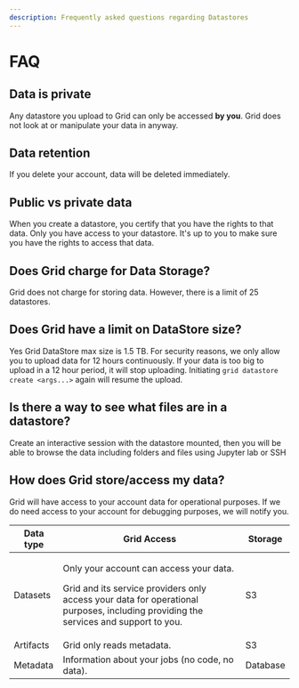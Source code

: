 ```yaml
---
description: Frequently asked questions regarding Datastores
---
```


# FAQ

## Data is private

Any datastore you upload to Grid can only be accessed **by you**. Grid does not look at or manipulate your data in anyway.

## Data retention

If you delete your account, data will be deleted immediately.

## Public vs private data

When you create a datastore, you certify that you have the rights to that data. Only you have access to your datastore. It's up to you to make sure you have the rights to access that data.

## Does Grid charge for Data Storage?

Grid does not charge for storing data. However, there is a limit of 25 datastores.

## Does Grid have a limit on DataStore size?

Yes Grid DataStore max size is 1.5 TB. For security reasons, we only allow you to upload data for 12 hours continuously. If your data is too big to upload in a 12 hour period, it will stop uploading. Initiating `grid datastore create <args...>` again will resume the upload.

## Is there a way to see what files are in a datastore?

Create an interactive session with the datastore mounted, then you will be able to browse the data including folders and files using Jupyter lab or SSH

## How does Grid store/access my data?

Grid will have access to your account data for operational purposes. If we do need access to your account for debugging purposes, we will notify you.

| Data type | Grid Access                                                                                                                                                                              | Storage  |
| --------- | ---------------------------------------------------------------------------------------------------------------------------------------------------------------------------------------- | -------- |
| Datasets  | <p>Only your account can access your data.</p><p>Grid and its service providers only access your data for operational purposes, including providing the services and support to you.</p> | S3       |
| Artifacts | Grid only reads metadata.                                                                                                                                                                | S3       |
| Metadata  | Information about your jobs (no code, no data).                                                                                                                                          | Database |

